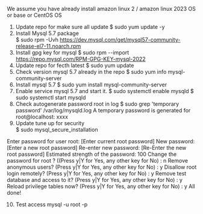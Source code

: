 We assume you have already install amazon linux 2 / amazon linux 2023 OS or base or CentOS OS
1. Update  repo for make sure all update 
$ sudo yum update -y 
2. Install Mysql 5.7 package  
$ sudo rpm -Uvh https://dev.mysql.com/get/mysql57-community-release-el7-11.noarch.rpm 
3. Install gpg key for mysql 
$ sudo rpm --import https://repo.mysql.com/RPM-GPG-KEY-mysql-2022 
4. Update repo for fecth latest 
$ sudo yum update 
5. Check version mysql 5.7 already in the repo 
$ sudo yum info mysql-community-server 
6. Install mysql 5.7 
$ sudo yum install mysql-community-server
7. Enable service mysql 5.7  and start it. 
$ sudo systemctl enable mysqld 
$ sudo systemctl start mysqld 
8. Check autogenerate  password root in log 
$ sudo grep 'temporary password' /var/log/mysqld.log 
   A temporary password is generated for root@localhost: xxxx
9. Update tune up for security    
$ sudo mysql_secure_installation 

Enter password for user root: [Enter current root password]
New password: [Enter a new root password]
Re-enter new password: [Re-Enter the new root password]
Estimated strength of the password: 100
Change the password for root ? ((Press y|Y for Yes, any other key for No) : n
Remove anonymous users? (Press y|Y for Yes, any other key for No) : y
Disallow root login remotely? (Press y|Y for Yes, any other key for No) : y
Remove test database and access to it? (Press y|Y for Yes, any other key for No) : y
Reload privilege tables now? (Press y|Y for Yes, any other key for No) : y
All done!

10. Test access 
mysql -u root -p
